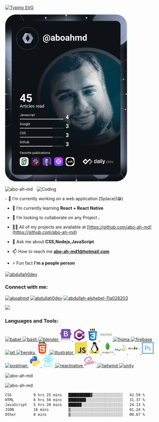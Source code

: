 [![Typing SVG](https://readme-typing-svg.demolab.com?font=Fira+Code&duration=2000&pause=1000&color=F7D524&center=true&vCenter=true&multiline=true&width=438&height=57&lines=Hi+%F0%9F%91%8B%2C+I'm+Abdullah+alshebel;A+passionate+FullStack+web+developer)](https://git.io/typing-svg)

 

<a href="https://app.daily.dev/aboahmd"><img src="https://github.com/abo-ah-md/abo-ah-md/blob/main/devcard.svg" width="400" alt="abo-ah-md"/></a>




<img align="right" alt="Coding" width="400" src="https://i.pinimg.com/originals/06/60/ef/0660efe82fa3da42ed56eef013171835.gif">



<p align="left"> <img src="https://komarev.com/ghpvc/?username=abo-ah-md&label=Profile%20views&color=0e75b6&style=flat" alt="abo-ah-md" /> </p>
- 🔭 I’m currently working on a web application [Splace](😁)

- 🌱 I’m currently learning **React + React Native**

- 👯 I’m looking to collaborate on any Project **.**

- 👨‍💻 All of my projects are available at [https://github.com/abo-ah-md](https://github.com/abo-ah-md)

- 💬 Ask me about **CSS,Nodejs,JavaScript**

- 📫 How to reach me **abo-ah-md1@hotmail.com**

- ⚡ Fun fact **I'm a people person**

<p align="left"> <a href="https://twitter.com/abdullah0dev" target="blank"><img src="https://img.shields.io/twitter/follow/abdullah0dev?logo=twitter&style=for-the-badge" alt="abdullah0dev" /></a> </p>





<h3 align="left">Connect with me:</h3>
<p align="left">
<a href="https://dev.to/aboahmd" target="blank"><img align="center" src="https://raw.githubusercontent.com/rahuldkjain/github-profile-readme-generator/master/src/images/icons/Social/devto.svg" alt="aboahmd" height="30" width="40" /></a>
<a href="https://twitter.com/abdullah0dev" target="blank"><img align="center" src="https://raw.githubusercontent.com/rahuldkjain/github-profile-readme-generator/master/src/images/icons/Social/twitter.svg" alt="abdullah0dev" height="30" width="40" /></a>
<a href="https://linkedin.com/in/abdullah-alshebel-11a028203" target="blank"><img align="center" src="https://raw.githubusercontent.com/rahuldkjain/github-profile-readme-generator/master/src/images/icons/Social/linked-in-alt.svg" alt="abdullah-alshebel-11a028203" height="30" width="40" /></a>
</p>
 
 
![](https://dcbadge.vercel.app/api/shield/344684856703451140)



<h3 align="left">Languages and Tools:</h3>


<p align="left"> <a href="https://babeljs.io/" target="_blank" rel="noreferrer"> <img src="https://www.vectorlogo.zone/logos/babeljs/babeljs-icon.svg" alt="babel" width="40" height="40"/> </a> <a href="https://www.gnu.org/software/bash/" target="_blank" rel="noreferrer"> <img src="https://www.vectorlogo.zone/logos/gnu_bash/gnu_bash-icon.svg" alt="bash" width="40" height="40"/> </a> <a href="https://www.blender.org/" target="_blank" rel="noreferrer"> <img src="https://download.blender.org/branding/community/blender_community_badge_white.svg" alt="blender" width="40" height="40"/> </a> <a href="https://getbootstrap.com" target="_blank" rel="noreferrer"> <img src="https://raw.githubusercontent.com/devicons/devicon/master/icons/bootstrap/bootstrap-plain-wordmark.svg" alt="bootstrap" width="40" height="40"/> </a> <a href="https://www.w3schools.com/cs/" target="_blank" rel="noreferrer"> <img src="https://raw.githubusercontent.com/devicons/devicon/master/icons/csharp/csharp-original.svg" alt="csharp" width="40" height="40"/> </a> <a href="https://www.w3schools.com/css/" target="_blank" rel="noreferrer"> <img src="https://raw.githubusercontent.com/devicons/devicon/master/icons/css3/css3-original-wordmark.svg" alt="css3" width="40" height="40"/> </a> <a href="https://expressjs.com" target="_blank" rel="noreferrer"> <img src="https://raw.githubusercontent.com/devicons/devicon/master/icons/express/express-original-wordmark.svg" alt="express" width="40" height="40"/> </a> <a href="https://www.figma.com/" target="_blank" rel="noreferrer"> <img src="https://www.vectorlogo.zone/logos/figma/figma-icon.svg" alt="figma" width="40" height="40"/> </a> <a href="https://firebase.google.com/" target="_blank" rel="noreferrer"> <img src="https://www.vectorlogo.zone/logos/firebase/firebase-icon.svg" alt="firebase" width="40" height="40"/> </a> <a href="https://git-scm.com/" target="_blank" rel="noreferrer"> <img src="https://www.vectorlogo.zone/logos/git-scm/git-scm-icon.svg" alt="git" width="40" height="40"/> </a> <a href="https://heroku.com" target="_blank" rel="noreferrer"> <img src="https://www.vectorlogo.zone/logos/heroku/heroku-icon.svg" alt="heroku" width="40" height="40"/> </a> <a href="https://www.w3.org/html/" target="_blank" rel="noreferrer"> <img src="https://raw.githubusercontent.com/devicons/devicon/master/icons/html5/html5-original-wordmark.svg" alt="html5" width="40" height="40"/> </a> <a href="https://www.adobe.com/in/products/illustrator.html" target="_blank" rel="noreferrer"> <img src="https://www.vectorlogo.zone/logos/adobe_illustrator/adobe_illustrator-icon.svg" alt="illustrator" width="40" height="40"/> </a> <a href="https://developer.mozilla.org/en-US/docs/Web/JavaScript" target="_blank" rel="noreferrer"> <img src="https://raw.githubusercontent.com/devicons/devicon/master/icons/javascript/javascript-original.svg" alt="javascript" width="40" height="40"/> </a> <a href="https://www.linux.org/" target="_blank" rel="noreferrer"> <img src="https://raw.githubusercontent.com/devicons/devicon/master/icons/linux/linux-original.svg" alt="linux" width="40" height="40"/> </a> <a href="https://www.mongodb.com/" target="_blank" rel="noreferrer"> <img src="https://raw.githubusercontent.com/devicons/devicon/master/icons/mongodb/mongodb-original-wordmark.svg" alt="mongodb" width="40" height="40"/> </a> <a href="https://www.mysql.com/" target="_blank" rel="noreferrer"> <img src="https://raw.githubusercontent.com/devicons/devicon/master/icons/mysql/mysql-original-wordmark.svg" alt="mysql" width="40" height="40"/> </a> <a href="https://nodejs.org" target="_blank" rel="noreferrer"> <img src="https://raw.githubusercontent.com/devicons/devicon/master/icons/nodejs/nodejs-original-wordmark.svg" alt="nodejs" width="40" height="40"/> </a> <a href="https://www.photoshop.com/en" target="_blank" rel="noreferrer"> <img src="https://raw.githubusercontent.com/devicons/devicon/master/icons/photoshop/photoshop-line.svg" alt="photoshop" width="40" height="40"/> </a> <a href="https://postman.com" target="_blank" rel="noreferrer"> <img src="https://www.vectorlogo.zone/logos/getpostman/getpostman-icon.svg" alt="postman" width="40" height="40"/> </a> <a href="https://www.python.org" target="_blank" rel="noreferrer"> <img src="https://raw.githubusercontent.com/devicons/devicon/master/icons/python/python-original.svg" alt="python" width="40" height="40"/> </a> <a href="https://reactjs.org/" target="_blank" rel="noreferrer"> <img src="https://raw.githubusercontent.com/devicons/devicon/master/icons/react/react-original-wordmark.svg" alt="react" width="40" height="40"/> </a> <a href="https://reactnative.dev/" target="_blank" rel="noreferrer"> <img src="https://reactnative.dev/img/header_logo.svg" alt="reactnative" width="40" height="40"/> </a> <a href="https://sass-lang.com" target="_blank" rel="noreferrer"> <img src="https://raw.githubusercontent.com/devicons/devicon/master/icons/sass/sass-original.svg" alt="sass" width="40" height="40"/> </a> <a href="https://tailwindcss.com/" target="_blank" rel="noreferrer"> <img src="https://www.vectorlogo.zone/logos/tailwindcss/tailwindcss-icon.svg" alt="tailwind" width="40" height="40"/> </a> <a href="https://unity.com/" target="_blank" rel="noreferrer"> <img src="https://www.vectorlogo.zone/logos/unity3d/unity3d-icon.svg" alt="unity" width="40" height="40"/> </a> </p>

<p><img align="center" src="https://github-readme-stats.vercel.app/api/top-langs?username=abo-ah-md&show_icons=true&locale=en&layout=compact" alt="abo-ah-md" /></p>
  
  <p><img align="center" src="https://github-readme-streak-stats.herokuapp.com/?user=abo-ah-md&" alt="abo-ah-md" /></p>
  
  
 

<!--START_SECTION:waka-->

```text
CSS          9 hrs 25 mins   ██████████▓░░░░░░░░░░░░░░   42.59 %
HTML         6 hrs 56 mins   ████████░░░░░░░░░░░░░░░░░   31.37 %
JavaScript   5 hrs 20 mins   ██████░░░░░░░░░░░░░░░░░░░   24.13 %
JSON         16 mins         ▒░░░░░░░░░░░░░░░░░░░░░░░░   01.24 %
Other        8 mins          ▒░░░░░░░░░░░░░░░░░░░░░░░░   00.67 %
```

<!--END_SECTION:waka-->
<br>

